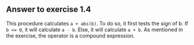 ## Answer to exercise 1.4

This procedure calculates `a + abs(b)`. To do so, it first tests the sign of b. If `b <= 0`, it will calculate `a - b`. Else, it will calculate `a + b`.
As mentioned in the exercise, the operator is a compound expression.
